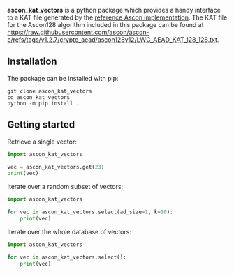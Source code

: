 **ascon_kat_vectors** is a python package which provides a handy interface to a KAT file generated by the [reference Ascon implementation](https://github.com/ascon/ascon-c).
The KAT file for the Ascon128 algorithm included in this package can be found at <https://raw.githubusercontent.com/ascon/ascon-c/refs/tags/v1.2.7/crypto_aead/ascon128v12/LWC_AEAD_KAT_128_128.txt>.

## Installation

The package can be installed with pip:

```
git clone ascon_kat_vectors
cd ascon_kat_vectors
python -m pip install .
```

## Getting started

Retrieve a single vector:

```python
import ascon_kat_vectors

vec = ascon_kat_vectors.get(23)
print(vec)
```

Iterate over a random subset of vectors:

```python
import ascon_kat_vectors

for vec in ascon_kat_vectors.select(ad_size=1, k=10):
    print(vec)
```

Iterate over the whole database of vectors:

```python
import ascon_kat_vectors

for vec in ascon_kat_vectors.select():
    print(vec)
```

